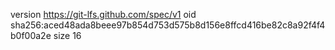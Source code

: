 version https://git-lfs.github.com/spec/v1
oid sha256:aced48ada8beee97b854d753d575b8d156e8ffcd416be82c8a92f4f4b0f00a2e
size 16
